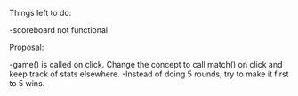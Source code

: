 Things left to do:

-scoreboard not functional

Proposal:

-game() is called on click. Change the concept to call match() on click and keep track of stats elsewhere.
-Instead of doing 5 rounds, try to make it first to 5 wins.